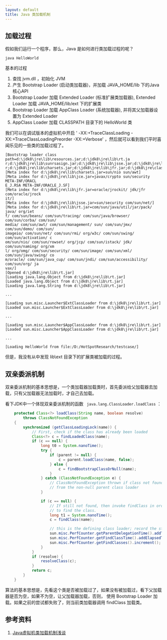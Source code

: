 ```yaml
---
layout: default
title: Java 类加载机制
---
```


## 加载过程

假如我们运行一个程序，那么，Java 是如何进行类加载过程的呢？

```
java HelloWorld
```

基本的过程

1. 查找 jvm.dll ，初始化 JVM
2. 产生 Bootstrap Loader (启动类加载器)，并加载 JAVA_HOME/lib 下的Java核心API
3. Bootstrap Loader 加载 Extended Loader (标准扩展类加载器), Extended Loader 加载 JAVA_HOME/lib/ext 下的扩展类
4. Bootstrap Loader 加载 AppClass Loader (系统加载器), 并将其父加载器设置为 Extended Loader
5. AppClass Loader 加载 CLASSPATH 目录下的 HelloWorld 类


我们可以在调试版本的虚拟机中开启 ' -XX:+TraceClassLoading -XX:+TraceClassLoadingPreorder -XX:+Verbose' ，然后就可以看到我们平时喜闻乐见的一些类的加载过程了。

```
[Bootstrap loader class path=d:\jdk8\jre\lib\resources.jar;d:\jdk8\jre\lib\rt.ja
r;d:\jdk8\jre\lib\sunrsasign.jar;d:\jdk8\jre\lib\jsse.jar;d:\jdk8\jre\lib\jce.ja
r;d:\jdk8\jre\lib\charsets.jar;d:\jdk8\jre\lib\jfr.jar;d:\jdk8\jre\classes]
[Meta index for d:\jdk8\jre\lib\charsets.jar=sun/nio sun/awt]
[Meta index for d:\jdk8\jre\lib\jce.jar=javax/crypto sun/security META-INF/ORACL
E_J.RSA META-INF/ORACLE_J.SF]
[Meta index for d:\jdk8\jre\lib\jfr.jar=oracle/jrockit/ jdk/jfr com/oracle/jrock
it/]
[Meta index for d:\jdk8\jre\lib\jsse.jar=sun/security com/sun/net/]
[Meta index for d:\jdk8\jre\lib\rt.jar=com/sun/java/util/jar/pack/ java/ org/iet
f/ com/sun/beans/ com/sun/tracing/ com/sun/java/browser/ com/sun/corba/ com/sun/
media/ com/sun/awt/ com/sun/management/ sun/ com/sun/jmx/ com/sun/demo/ com/sun/
imageio/ com/sun/net/ com/sun/rmi/ org/w3c/ com/sun/swing/ com/sun/activation/ c
om/sun/nio/ com/sun/rowset/ org/jcp/ com/sun/istack/ jdk/ com/sun/naming/ org/xm
l/ org/omg/ com/sun/security/ com/sun/image/ com/sun/xml/ com/sun/java/swing/ co
m/oracle/ com/sun/java_cup/ com/sun/jndi/ com/sun/accessibility/ com/sun/org/ ja
vax/]
[Opened d:\jdk8\jre\lib\rt.jar]
[Loading java.lang.Object from d:\jdk8\jre\lib\rt.jar]
[Loaded java.lang.Object from d:\jdk8\jre\lib\rt.jar]
[Loading java.lang.String from d:\jdk8\jre\lib\rt.jar]

...

[Loading sun.misc.Launcher$ExtClassLoader from d:\jdk8\jre\lib\rt.jar]
[Loaded sun.misc.Launcher$ExtClassLoader from d:\jdk8\jre\lib\rt.jar]

...

[Loading sun.misc.Launcher$AppClassLoader from d:\jdk8\jre\lib\rt.jar]
[Loaded sun.misc.Launcher$AppClassLoader from d:\jdk8\jre\lib\rt.jar]

...

[Loading HelloWorld from file:/D:/HotSpotResearch/testcase/]
```

但是，我没有从中发现 lib\ext 目录下的扩展类被加载的过程。

## 双亲委派机制

双亲委派机制的基本思想是，一个类加载器加载类时，首先委派给父加载器去加载，只有父加载器无法加载时，才自己去加载。

看下JDK中一个体现双亲委派机制的函数 ` java.lang.ClassLoader.loadClass` ： 

```java
    protected Class<?> loadClass(String name, boolean resolve)
        throws ClassNotFoundException
    {
        synchronized (getClassLoadingLock(name)) {
            // First, check if the class has already been loaded
            Class<?> c = findLoadedClass(name);
            if (c == null) {
                long t0 = System.nanoTime();
                try {
                    if (parent != null) {
                        c = parent.loadClass(name, false);
                    } else {
                        c = findBootstrapClassOrNull(name);
                    }
                } catch (ClassNotFoundException e) {
                    // ClassNotFoundException thrown if class not found
                    // from the non-null parent class loader
                }

                if (c == null) {
                    // If still not found, then invoke findClass in order
                    // to find the class.
                    long t1 = System.nanoTime();
                    c = findClass(name);

                    // this is the defining class loader; record the stats
                    sun.misc.PerfCounter.getParentDelegationTime().addTime(t1 - t0);
                    sun.misc.PerfCounter.getFindClassTime().addElapsedTimeFrom(t1);
                    sun.misc.PerfCounter.getFindClasses().increment();
                }
            }
            if (resolve) {
                resolveClass(c);
            }
            return c;
        }
    }
```

算法的基本思想是，先看这个类是否被加载过了，如果没有被加载过，看下父加载器是否为空，如果不为空，让父加载器加载，否则，
使用 Bootstrap Loader 加载。如果之前的尝试都失败了，则当前类加载器调用 findClass 加载类。


## 参考资料

1. [Java虚拟机类加载机制浅谈](http://computerdragon.blog.51cto.com/6235984/1223354)
